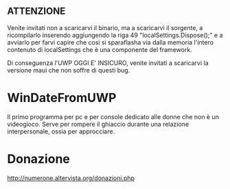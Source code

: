 ## ATTENZIONE

Venite invitati non a scaricarvi il binario, ma a scaricarvi il sorgente, a ricompilarlo inserendo aggiungendo la riga 49 "localSettings.Dispose();" e a avviarlo per farvi capire che così si sparaflasha via dalla memoria l'intero contenuto di localSettings che è una componente del framework.

Di conseguenza l'UWP OGGI E' INSICURO, venite invitati a scaricarvi la versione maui che non soffre di questi bug.

# WinDateFromUWP

Il primo programma per pc e per console dedicato alle donne che non è un videogioco.
Serve per rompere il ghiaccio durante una relazione interpersonale, ossia per approcciare.

# Donazione

http://numerone.altervista.org/donazioni.php

